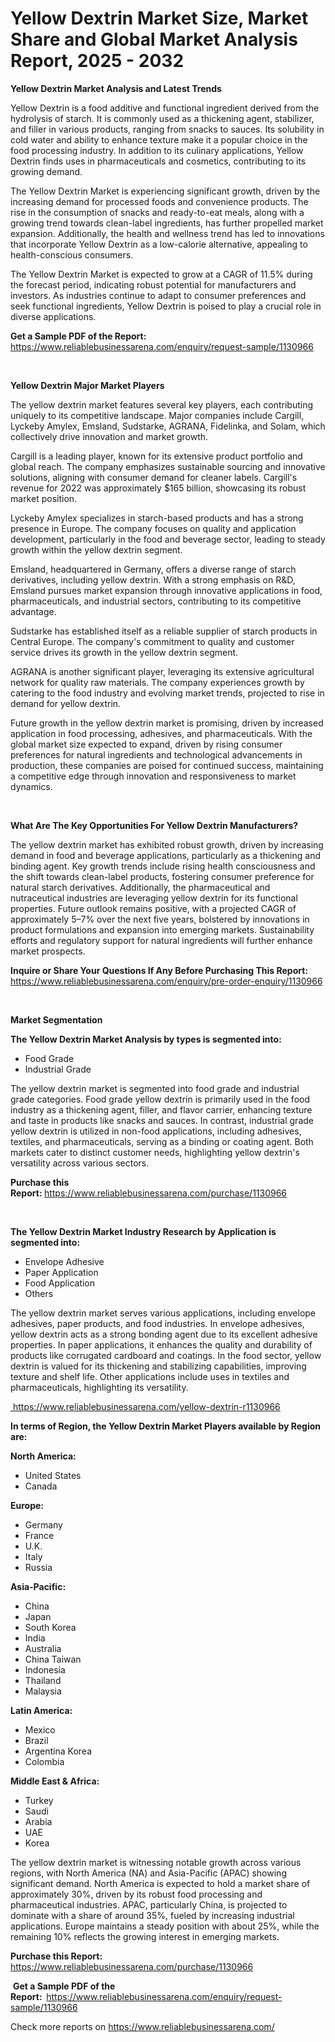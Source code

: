 <p><h1>Yellow Dextrin Market Size, Market Share and Global Market Analysis Report, 2025 - 2032</h1></p><p><strong>Yellow Dextrin Market Analysis and Latest Trends</strong></p>
<p><p>Yellow Dextrin is a food additive and functional ingredient derived from the hydrolysis of starch. It is commonly used as a thickening agent, stabilizer, and filler in various products, ranging from snacks to sauces. Its solubility in cold water and ability to enhance texture make it a popular choice in the food processing industry. In addition to its culinary applications, Yellow Dextrin finds uses in pharmaceuticals and cosmetics, contributing to its growing demand.</p><p>The Yellow Dextrin Market is experiencing significant growth, driven by the increasing demand for processed foods and convenience products. The rise in the consumption of snacks and ready-to-eat meals, along with a growing trend towards clean-label ingredients, has further propelled market expansion. Additionally, the health and wellness trend has led to innovations that incorporate Yellow Dextrin as a low-calorie alternative, appealing to health-conscious consumers. </p><p>The Yellow Dextrin Market is expected to grow at a CAGR of 11.5% during the forecast period, indicating robust potential for manufacturers and investors. As industries continue to adapt to consumer preferences and seek functional ingredients, Yellow Dextrin is poised to play a crucial role in diverse applications.</p></p>
<p><strong>Get a Sample PDF of the Report:&nbsp;</strong> <a href="https://www.reliablebusinessarena.com/enquiry/request-sample/1130966?utm_campaign=2111&utm_medium=2&utm_source=Github&utm_content=ia&utm_term=30012025&utm_id=yellow-dextrin">https://www.reliablebusinessarena.com/enquiry/request-sample/1130966</a></p>
<p>&nbsp;</p>
<p><strong>Yellow Dextrin Major Market Players</strong></p>
<p><p>The yellow dextrin market features several key players, each contributing uniquely to its competitive landscape. Major companies include Cargill, Lyckeby Amylex, Emsland, Sudstarke, AGRANA, Fidelinka, and Solam, which collectively drive innovation and market growth.</p><p>Cargill is a leading player, known for its extensive product portfolio and global reach. The company emphasizes sustainable sourcing and innovative solutions, aligning with consumer demand for cleaner labels. Cargill's revenue for 2022 was approximately $165 billion, showcasing its robust market position.</p><p>Lyckeby Amylex specializes in starch-based products and has a strong presence in Europe. The company focuses on quality and application development, particularly in the food and beverage sector, leading to steady growth within the yellow dextrin segment.</p><p>Emsland, headquartered in Germany, offers a diverse range of starch derivatives, including yellow dextrin. With a strong emphasis on R&D, Emsland pursues market expansion through innovative applications in food, pharmaceuticals, and industrial sectors, contributing to its competitive advantage.</p><p>Sudstarke has established itself as a reliable supplier of starch products in Central Europe. The company's commitment to quality and customer service drives its growth in the yellow dextrin segment.</p><p>AGRANA is another significant player, leveraging its extensive agricultural network for quality raw materials. The company experiences growth by catering to the food industry and evolving market trends, projected to rise in demand for yellow dextrin.</p><p>Future growth in the yellow dextrin market is promising, driven by increased application in food processing, adhesives, and pharmaceuticals. With the global market size expected to expand, driven by rising consumer preferences for natural ingredients and technological advancements in production, these companies are poised for continued success, maintaining a competitive edge through innovation and responsiveness to market dynamics.</p></p>
<p>&nbsp;</p>
<p><strong>What Are The Key Opportunities For Yellow Dextrin Manufacturers?</strong></p>
<p><p>The yellow dextrin market has exhibited robust growth, driven by increasing demand in food and beverage applications, particularly as a thickening and binding agent. Key growth trends include rising health consciousness and the shift towards clean-label products, fostering consumer preference for natural starch derivatives. Additionally, the pharmaceutical and nutraceutical industries are leveraging yellow dextrin for its functional properties. Future outlook remains positive, with a projected CAGR of approximately 5–7% over the next five years, bolstered by innovations in product formulations and expansion into emerging markets. Sustainability efforts and regulatory support for natural ingredients will further enhance market prospects.</p></p>
<p><strong>Inquire or Share Your Questions If Any Before Purchasing This Report:</strong> <a href="https://www.reliablebusinessarena.com/enquiry/pre-order-enquiry/1130966?utm_campaign=2111&utm_medium=2&utm_source=Github&utm_content=ia&utm_term=30012025&utm_id=yellow-dextrin">https://www.reliablebusinessarena.com/enquiry/pre-order-enquiry/1130966</a></p>
<p>&nbsp;</p>
<p><strong>Market Segmentation</strong></p>
<p><strong>The Yellow Dextrin Market Analysis by types is segmented into:</strong></p>
<p><ul><li>Food Grade</li><li>Industrial Grade</li></ul></p>
<p><p>The yellow dextrin market is segmented into food grade and industrial grade categories. Food grade yellow dextrin is primarily used in the food industry as a thickening agent, filler, and flavor carrier, enhancing texture and taste in products like snacks and sauces. In contrast, industrial grade yellow dextrin is utilized in non-food applications, including adhesives, textiles, and pharmaceuticals, serving as a binding or coating agent. Both markets cater to distinct customer needs, highlighting yellow dextrin's versatility across various sectors.</p></p>
<p><strong>Purchase this Report:&nbsp;</strong><a href="https://www.reliablebusinessarena.com/purchase/1130966?utm_campaign=2111&utm_medium=2&utm_source=Github&utm_content=ia&utm_term=30012025&utm_id=yellow-dextrin">https://www.reliablebusinessarena.com/purchase/1130966</a></p>
<p>&nbsp;</p>
<p><strong>The Yellow Dextrin Market Industry Research by Application is segmented into:</strong></p>
<p><ul><li>Envelope Adhesive</li><li>Paper Application</li><li>Food Application</li><li>Others</li></ul></p>
<p><p>The yellow dextrin market serves various applications, including envelope adhesives, paper products, and food industries. In envelope adhesives, yellow dextrin acts as a strong bonding agent due to its excellent adhesive properties. In paper applications, it enhances the quality and durability of products like corrugated cardboard and coatings. In the food sector, yellow dextrin is valued for its thickening and stabilizing capabilities, improving texture and shelf life. Other applications include uses in textiles and pharmaceuticals, highlighting its versatility.</p></p>
<p><a href="https://www.reliablebusinessarena.com/yellow-dextrin-r1130966?utm_campaign=2111&utm_medium=2&utm_source=Github&utm_content=ia&utm_term=30012025&utm_id=yellow-dextrin">&nbsp;https://www.reliablebusinessarena.com/yellow-dextrin-r1130966</a></p>
<p><strong>In terms of Region, the Yellow Dextrin Market Players available by Region are:</strong></p>
<p>
    <p> <strong> North America: </strong>
        <ul>
            <li>United States</li>
            <li>Canada</li>
        </ul>
        </p> 
    <p> <strong> Europe: </strong>
        <ul>
            <li>Germany</li>
            <li>France</li>
            <li>U.K.</li>
            <li>Italy</li>
            <li>Russia</li>
        </ul>
        </p> 
    <p> <strong> Asia-Pacific: </strong>
        <ul>
            <li>China</li>
            <li>Japan</li>
            <li>South Korea</li>
            <li>India</li>
            <li>Australia</li>
            <li>China Taiwan</li>
            <li>Indonesia</li>
            <li>Thailand</li>
            <li>Malaysia</li>
        </ul>
        </p> 
    <p> <strong> Latin America: </strong>
        <ul>
            <li>Mexico</li>
            <li>Brazil</li>
            <li>Argentina Korea</li>
            <li>Colombia</li>
        </ul>
        </p> 
    <p> <strong> Middle East & Africa: </strong>
        <ul>
            <li>Turkey</li>
            <li>Saudi</li>
            <li>Arabia</li>
            <li>UAE</li>
            <li>Korea</li>
        </ul>
    </p>
    </p>
<p><p>The yellow dextrin market is witnessing notable growth across various regions, with North America (NA) and Asia-Pacific (APAC) showing significant demand. North America is expected to hold a market share of approximately 30%, driven by its robust food processing and pharmaceutical industries. APAC, particularly China, is projected to dominate with a share of around 35%, fueled by increasing industrial applications. Europe maintains a steady position with about 25%, while the remaining 10% reflects the growing interest in emerging markets.</p></p>
<p><strong>Purchase this Report: </strong><a href="https://www.reliablebusinessarena.com/purchase/1130966?utm_campaign=2111&utm_medium=2&utm_source=Github&utm_content=ia&utm_term=30012025&utm_id=yellow-dextrin">https://www.reliablebusinessarena.com/purchase/1130966</a></p>
<p>&nbsp;<strong>Get a Sample PDF of the Report:&nbsp;&nbsp;</strong><a href="https://www.reliablebusinessarena.com/enquiry/request-sample/1130966?utm_campaign=2111&utm_medium=2&utm_source=Github&utm_content=ia&utm_term=30012025&utm_id=yellow-dextrin">https://www.reliablebusinessarena.com/enquiry/request-sample/1130966</a></p>
<p><strong></strong></p>
<p>Check more reports on <a href="https://www.reliablebusinessarena.com/?utm_campaign=2111&utm_medium=2&utm_source=Github&utm_content=ia&utm_term=30012025&utm_id=yellow-dextrin">https://www.reliablebusinessarena.com/</a></p>
